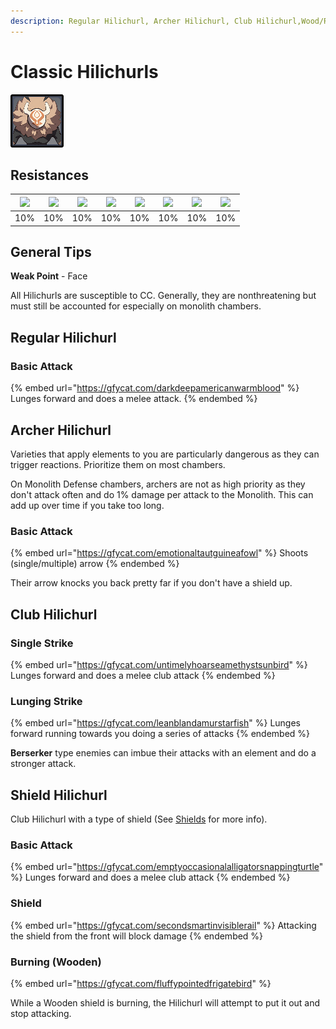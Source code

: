 ```yaml
---
description: Regular Hilichurl, Archer Hilichurl, Club Hilichurl,Wood/Rock Shield Hilichurl
---
```


# Classic Hilichurls

![](../../.gitbook/assets/hilichurl-fighter.jpg)

## Resistances

| ​​![](https://firebasestorage.googleapis.com/v0/b/gitbook-28427.appspot.com/o/assets%2F-MVAGyyACcSzyzfmgy7f%2Fsync%2F485abc41b72e4fb75fd6cf1b2c21d83a5da9a05c.png?generation=1615182625871961\&alt=media) | ​​![](https://firebasestorage.googleapis.com/v0/b/gitbook-28427.appspot.com/o/assets%2F-MVAGyyACcSzyzfmgy7f%2Fsync%2F1a9d730812988c6cd8678f117630d179f689cee0.png?generation=1615182626544397\&alt=media) | ​​![](https://firebasestorage.googleapis.com/v0/b/gitbook-28427.appspot.com/o/assets%2F-MVAGyyACcSzyzfmgy7f%2Fsync%2Fe0472b52c548a7162a648c191cad9b7bbdf4498b.png?generation=1615182626170812\&alt=media) | ​​![](https://firebasestorage.googleapis.com/v0/b/gitbook-28427.appspot.com/o/assets%2F-MVAGyyACcSzyzfmgy7f%2Fsync%2Fa8efded210241d0c6764e2819b9c750deff8a6d4.png?generation=1615182626278065\&alt=media) | ​​![](https://firebasestorage.googleapis.com/v0/b/gitbook-28427.appspot.com/o/assets%2F-MVAGyyACcSzyzfmgy7f%2Fsync%2F68e4777d7c38eb974be29d8260b1f52709a44a26.png?generation=1615182625284983\&alt=media) | ​​![](https://firebasestorage.googleapis.com/v0/b/gitbook-28427.appspot.com/o/assets%2F-MVAGyyACcSzyzfmgy7f%2Fsync%2Fcb0b6d83e3899b9d4310fb78ce58ccad28b8c839.png?generation=1615182626007947\&alt=media) | ​​![](https://firebasestorage.googleapis.com/v0/b/gitbook-28427.appspot.com/o/assets%2F-MVAGyyACcSzyzfmgy7f%2Fsync%2F347363c813f76f26b0c6c74df49012812f9fe690.png?generation=1615182625760905\&alt=media) | ​​![](https://firebasestorage.googleapis.com/v0/b/gitbook-28427.appspot.com/o/assets%2F-MVAGyyACcSzyzfmgy7f%2Fsync%2F7db8ec0e8a47656e2367909ab5d65aa19effb930.png?generation=1615182626144273\&alt=media) |
| :-------------------------------------------------------------------------------------------------------------------------------------------------------------------------------------------------------: | :-------------------------------------------------------------------------------------------------------------------------------------------------------------------------------------------------------: | :-------------------------------------------------------------------------------------------------------------------------------------------------------------------------------------------------------: | :-------------------------------------------------------------------------------------------------------------------------------------------------------------------------------------------------------: | :-------------------------------------------------------------------------------------------------------------------------------------------------------------------------------------------------------: | :-------------------------------------------------------------------------------------------------------------------------------------------------------------------------------------------------------: | :-------------------------------------------------------------------------------------------------------------------------------------------------------------------------------------------------------: | :-------------------------------------------------------------------------------------------------------------------------------------------------------------------------------------------------------: |
|                                                                                                    10%                                                                                                    |                                                                                                    10%                                                                                                    |                                                                                                    10%                                                                                                    |                                                                                                    10%                                                                                                    |                                                                                                    10%                                                                                                    |                                                                                                    10%                                                                                                    |                                                                                                    10%                                                                                                    |                                                                                                    10%                                                                                                    |

## General Tips

**Weak Point** - Face

All Hilichurls are susceptible to CC. Generally, they are nonthreatening but must still be accounted for especially on monolith chambers.

## Regular Hilichurl

### **Basic Attack**

{% embed url="https://gfycat.com/darkdeepamericanwarmblood" %}
Lunges forward and does a melee attack.
{% endembed %}

## Archer Hilichurl

Varieties that apply elements to you are particularly dangerous as they can trigger reactions. Prioritize them on most chambers.

On Monolith Defense chambers, archers are not as high priority as they don't attack often and do 1% damage per attack to the Monolith. This can add up over time if you take too long.

### Basic Attack

{% embed url="https://gfycat.com/emotionaltautguineafowl" %}
Shoots (single/multiple) arrow
{% endembed %}

Their arrow knocks you back pretty far if you don't have a shield up.

## Club Hilichurl

### Single Strike

{% embed url="https://gfycat.com/untimelyhoarseamethystsunbird" %}
Lunges forward and does a melee club attack
{% endembed %}

### Lunging Strike

{% embed url="https://gfycat.com/leanblandamurstarfish" %}
Lunges forward running towards you doing a series of attacks
{% endembed %}

**Berserker** type enemies can imbue their attacks with an element and do a stronger attack.

## Shield Hilichurl

Club Hilichurl with a type of shield (See [Shields](../../mechanics/shields.md) for more info).

### Basic Attack

{% embed url="https://gfycat.com/emptyoccasionalalligatorsnappingturtle" %}
Lunges forward and does a melee club attack
{% endembed %}

### Shield

{% embed url="https://gfycat.com/secondsmartinvisiblerail" %}
Attacking the shield from the front will block damage
{% endembed %}

### **Burning (Wooden)**

{% embed url="https://gfycat.com/fluffypointedfrigatebird" %}

While a Wooden shield is burning, the Hilichurl will attempt to put it out and stop attacking.
